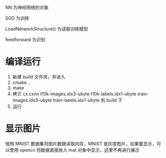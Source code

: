 NN 为神经网络的对象

SGD 为训练

LoadNetworkStructure() 为读取训练模型

feedforward 为识别

# 编译运行
1. 新建 build 文件夹，并进入
2. cmake ..
3. make
4. 拷贝 cx.cxnn t10k-images.idx3-ubyte t10k-labels.idx1-ubyte train-images.idx3-ubyte train-labels.idx1-ubyte 到 build 下
5. 运行

# 显示图片
按照 MNIST 数据集将图片数据读取内存，MNIST 是灰度图片，如果要显示，可以使用 opencv 将数据直接放入 mat 对象中显示，这里不再进行展示
